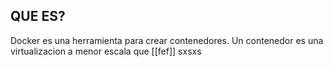 ## QUE ES?

Docker es una herramienta para crear contenedores. Un contenedor es una virtualizacion a menor escala que [[fef]] sxsxs 
